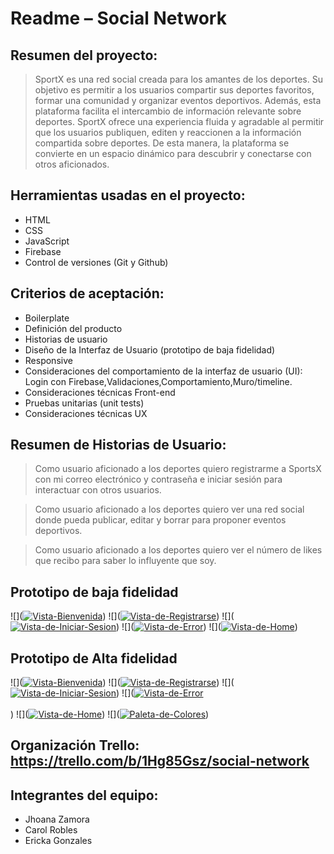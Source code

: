 # Readme – Social Network

## Resumen del proyecto: 
> SportX es una red social creada para los amantes de los deportes. Su objetivo es permitir a los usuarios compartir sus deportes favoritos, formar una comunidad y organizar eventos deportivos. Además, esta plataforma facilita el intercambio de información relevante sobre deportes. SportX ofrece una experiencia fluida y agradable al permitir que los usuarios publiquen, editen y reaccionen a la información compartida sobre deportes. De esta manera, la plataforma se convierte en un espacio dinámico para descubrir y conectarse con otros aficionados.

## Herramientas usadas en el proyecto:
* HTML
* CSS
* JavaScript
* Firebase
* Control de versiones (Git y Github)


## Criterios de aceptación: 
* Boilerplate
* Definición del producto
* Historias de usuario
* Diseño de la Interfaz de Usuario (prototipo de baja fidelidad)
* Responsive
* Consideraciones del comportamiento de la interfaz de usuario (UI): Login con Firebase,Validaciones,Comportamiento,Muro/timeline.
* Consideraciones técnicas Front-end
* Pruebas unitarias (unit tests)
* Consideraciones técnicas UX

## Resumen de Historias de Usuario:
>Como usuario aficionado a los deportes quiero registrarme a SportsX con mi correo electrónico y contraseña e iniciar sesión para interactuar con otros usuarios. 

>Como usuario aficionado a los deportes  quiero ver una red social donde pueda publicar, editar y borrar para proponer eventos deportivos.

>Como usuario aficionado a los deportes  quiero ver el número de likes que recibo para saber lo influyente que soy. 

## Prototipo de baja fidelidad
![](<a href="https://ibb.co/VgZWz8P"><img src="https://i.ibb.co/sKGvNrM/Vista-Bienvenida.png" alt="Vista-Bienvenida"></a>)
![](<a href="https://ibb.co/VW78VdW"><img src="https://i.ibb.co/vx781bx/Vista-de-Registrarse.png" alt="Vista-de-Registrarse"></a>)
![](<a href="https://ibb.co/sWRsJ8P"><img src="https://i.ibb.co/GHpC3zJ/Vista-de-Iniciar-Sesion.png" alt="Vista-de-Iniciar-Sesion"></a>)
![](<a href="https://ibb.co/kHC2WSy"><img src="https://i.ibb.co/tmrpWJh/Vista-de-Error.png" alt="Vista-de-Error"></a>)
![](<a href="https://ibb.co/pKZHprg"><img src="https://i.ibb.co/jwGCFZd/Vista-de-Home.png" alt="Vista-de-Home" ></a>)

## Prototipo de Alta fidelidad
![](<a href="https://ibb.co/cJ6G3mX"><img src="https://i.ibb.co/tBq7KdP/Vista-Bienvenida.png" alt="Vista-Bienvenida" whith=50%></a>)
![](<a href="https://ibb.co/ZmsKPPC"><img src="https://i.ibb.co/PQp4nn8/Vista-de-Registrarse.png" alt="Vista-de-Registrarse"></a>)
![](<a href="https://ibb.co/9r1ytdd"><img src="https://i.ibb.co/5RSsFJJ/Vista-de-Iniciar-Sesion.png" alt="Vista-de-Iniciar-Sesion"></a>)
![](<a href="https://ibb.co/cb4BQPL"><img src="https://i.ibb.co/JxD1HNQ/Vista-de-Error.png" alt="Vista-de-Error"></a><br /><a target='_blank' href='https://es.imgbb.com/'></a><br />)
![](<a href="https://ibb.co/qpjdLJ8"><img src="https://i.ibb.co/njmbqPy/Vista-de-Home.png" alt="Vista-de-Home"></a>)
![](<a href="https://imgbb.com/"><img src="https://i.ibb.co/PzqJC4d/Paleta-de-Colores.png" alt="Paleta-de-Colores"></a>)

## Organización Trello: https://trello.com/b/1Hg85Gsz/social-network


## Integrantes del equipo: 
* Jhoana Zamora 
* Carol Robles 
* Ericka Gonzales 
